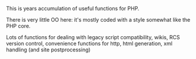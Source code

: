This is years accumulation of useful functions for PHP.

There is very little OO here: it's mostly coded with a style somewhat like the PHP core.

Lots of functions for dealing with legacy script compatibility, wikis, RCS version control, convenience functions for http, html generation, xml handling (and site postprocessing)
